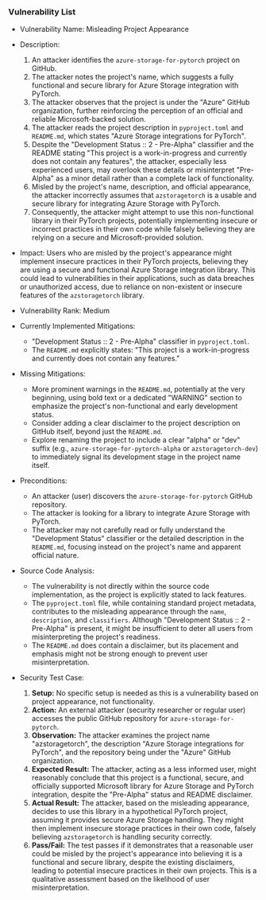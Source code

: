 ### Vulnerability List

- Vulnerability Name: Misleading Project Appearance
- Description:
    1. An attacker identifies the `azure-storage-for-pytorch` project on GitHub.
    2. The attacker notes the project's name, which suggests a fully functional and secure library for Azure Storage integration with PyTorch.
    3. The attacker observes that the project is under the "Azure" GitHub organization, further reinforcing the perception of an official and reliable Microsoft-backed solution.
    4. The attacker reads the project description in `pyproject.toml` and `README.md`, which states "Azure Storage integrations for PyTorch".
    5. Despite the "Development Status :: 2 - Pre-Alpha" classifier and the README stating "This project is a work-in-progress and currently does not contain any features", the attacker, especially less experienced users, may overlook these details or misinterpret "Pre-Alpha" as a minor detail rather than a complete lack of functionality.
    6. Misled by the project's name, description, and official appearance, the attacker incorrectly assumes that `azstoragetorch` is a usable and secure library for integrating Azure Storage with PyTorch.
    7. Consequently, the attacker might attempt to use this non-functional library in their PyTorch projects, potentially implementing insecure or incorrect practices in their own code while falsely believing they are relying on a secure and Microsoft-provided solution.
- Impact: Users who are misled by the project's appearance might implement insecure practices in their PyTorch projects, believing they are using a secure and functional Azure Storage integration library. This could lead to vulnerabilities in their applications, such as data breaches or unauthorized access, due to reliance on non-existent or insecure features of the `azstoragetorch` library.
- Vulnerability Rank: Medium
- Currently Implemented Mitigations:
    - "Development Status :: 2 - Pre-Alpha" classifier in `pyproject.toml`.
    - The `README.md` explicitly states: "This project is a work-in-progress and currently does not contain any features."
- Missing Mitigations:
    - More prominent warnings in the `README.md`, potentially at the very beginning, using bold text or a dedicated "WARNING" section to emphasize the project's non-functional and early development status.
    - Consider adding a clear disclaimer to the project description on GitHub itself, beyond just the `README.md`.
    - Explore renaming the project to include a clear "alpha" or "dev" suffix (e.g., `azure-storage-for-pytorch-alpha` or `azstoragetorch-dev`) to immediately signal its development stage in the project name itself.
- Preconditions:
    - An attacker (user) discovers the `azure-storage-for-pytorch` GitHub repository.
    - The attacker is looking for a library to integrate Azure Storage with PyTorch.
    - The attacker may not carefully read or fully understand the "Development Status" classifier or the detailed description in the `README.md`, focusing instead on the project's name and apparent official nature.
- Source Code Analysis:
    - The vulnerability is not directly within the source code implementation, as the project is explicitly stated to lack features.
    - The `pyproject.toml` file, while containing standard project metadata, contributes to the misleading appearance through the `name`, `description`, and `classifiers`. Although "Development Status :: 2 - Pre-Alpha" is present, it might be insufficient to deter all users from misinterpreting the project's readiness.
    - The `README.md` does contain a disclaimer, but its placement and emphasis might not be strong enough to prevent user misinterpretation.

- Security Test Case:
    1. **Setup:** No specific setup is needed as this is a vulnerability based on project appearance, not functionality.
    2. **Action:** An external attacker (security researcher or regular user) accesses the public GitHub repository for `azure-storage-for-pytorch`.
    3. **Observation:** The attacker examines the project name "azstoragetorch", the description "Azure Storage integrations for PyTorch", and the repository being under the "Azure" GitHub organization.
    4. **Expected Result:**  The attacker, acting as a less informed user, might reasonably conclude that this project is a functional, secure, and officially supported Microsoft library for Azure Storage and PyTorch integration, despite the "Pre-Alpha" status and README disclaimer.
    5. **Actual Result:** The attacker, based on the misleading appearance, decides to use this library in a hypothetical PyTorch project, assuming it provides secure Azure Storage handling. They might then implement insecure storage practices in their own code, falsely believing `azstoragetorch` is handling security correctly.
    6. **Pass/Fail:** The test passes if it demonstrates that a reasonable user could be misled by the project's appearance into believing it is a functional and secure library, despite the existing disclaimers, leading to potential insecure practices in their own projects. This is a qualitative assessment based on the likelihood of user misinterpretation.